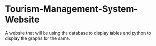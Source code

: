 # Tourism-Management-System-Website
A website that will be using the database to display tables and python to display the graphs for the same.
